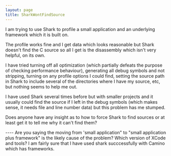 ```yaml
---
layout: page
title: SharkWontFindSource
---
```


I am trying to use Shark to profile a small application and an underlying framework which it is built on.

The profile works fine and I get data which looks reasonable but Shark doesn't find the C source so all I get is the disassembly which isn't very helpful, on its own.

I have tried turning off all optimization (which partially defeats the purpose of checking performance behaviour), generating all debug symbols and not stripping, turning on any profile options I could find, setting the source path in Shark to include several of the directories where I have my source, etc, but nothing seems to help me out.

I have used Shark several times before but with smaller projects and it usually could find the source if I left in the debug symbols (which makes sense, it needs file and line number data) but this problem has me stumped.

Does anyone have any insight as to how to force Shark to find sources or at least get it to tell me why it can't find them?

---- Are you saying the moving from 'small application" to "small application plus framework" is the likely cause of the problem? Which version of XCode and tools? I am fairly sure that I have used shark succcessfully with Camino which has frameworks.

